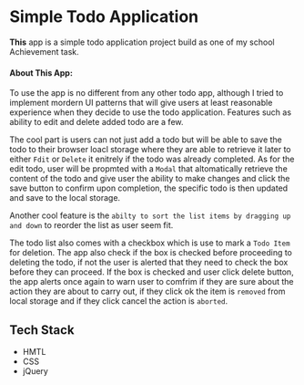 # Simple Todo Application

**This** app is a simple todo application project build as one of my school Achievement task. 

#### About This App:
 To use the app is no different from any other todo app, although I tried to implement mordern UI patterns that will give users at least reasonable experience when they decide to use the todo application. Features such as ability to edit and delete added todo are a few.

 The cool part is users can not just add a todo but will be able to save the todo to their browser loacl storage where they are able to retrieve it later to either ``Fdit`` or ``Delete`` it enitrely if the todo was already completed. As for the edit todo, user will be propmted with a ``Modal`` that altomatically retrieve the content of the todo and give user the ability to make changes and click the save button to confirm upon completion, the specific todo is then updated and save to the local storage.

 Another cool feature is the ``abilty to sort the list items by dragging up and down`` to reorder the list as user seem fit.

 The todo list also comes with a checkbox which is use to mark a ``Todo Item`` for deletion. The app also check if the box is checked before proceeding to deleting the todo, if not the user is alerted that they need to check the box before they can proceed. If the box is checked and user click delete button, the app alerts once again to warn user to comfrim if they are sure about the action they are about to carry out, if they click ok the item is ``removed`` from local storage and if they click cancel the action is ``aborted``. 

 ## Tech Stack

 - HMTL
 - CSS
 - jQuery
